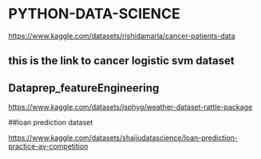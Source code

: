 # PYTHON-DATA-SCIENCE
 https://www.kaggle.com/datasets/rishidamarla/cancer-patients-data
 ## this is the link to cancer logistic svm dataset

## Dataprep_featureEngineering

https://www.kaggle.com/datasets/jsphyg/weather-dataset-rattle-package

##loan prediction dataset

https://www.kaggle.com/datasets/shaijudatascience/loan-prediction-practice-av-competition
